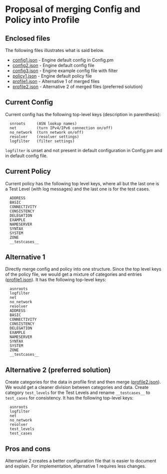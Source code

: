# Proposal of merging Config and Policy into Profile


## Enclosed files

The following files illustrates what is said below.
 
* [config1.json](config1.json) - Engine default config in Config.pm
* [config2.json](config2.json) - Engine default config file
* [config3.json](config3.json) - Engine example config file with filter
* [policy1.json](policy1.json) - Engine default policy file
* [profile1.json](profile1.json) - Alternative 1 of merged files
* [profile2.json](profile2.json) - Alternative 2 of merged files (preferred solution)
 

## Current Config
 
Current config has the following top-level keys (description in parenthesis):
 
      snroots     (ASN lookup names)
      net         (turn IPv4/IPv6 connection on/off)
      no_network  (turn network on/off)
      resolver    (resolver settings)
      logfilter   (filter settings)
 
`logfilter` is unset and not present in default configuration in Config.pm and in default config file.

## Current Policy

Current policy has the following top level keys, where all but the last one is a Test Level (with log messages) and the last one is for the test cases.
 
      ADDRESS
      BASIC
      CONNECTIVITY
      CONSISTENCY
      DELEGATION
      EXAMPLE
      NAMESERVER
      SYNTAX
      SYSTEM
      ZONE
      __testcases__
 
 
## Alternative 1
 
Directly merge config and policy into one structure. Since the top level keys of the policy file, we would get a mixture of categories and entries ([profile1.json](profile1.json)). It has the following top-level keys:
 
      asnroots
      logfilter
      net
      no_network
      resolver
      ADDRESS
      BASIC
      CONNECTIVITY
      CONSISTENCY
      DELEGATION
      EXAMPLE
      NAMESERVER
      SYNTAX
      SYSTEM
      ZONE
      __testcases__
 
 
## Alternative 2 (preferred solution)
 
Create categories for the data in profile first and then merge ([profile2.json](profile2.json)). We would get a cleaner division between categories and data. Create category `test_levels` for the Test Levels and rename `__testcases__` to `test_cases` for consistency. It has the following top-level keys:
 
      asnroots
      logfilter
      net
      no_network
      resolver
      test_levels
      test_cases
 
## Pros and cons

Alternative 2 creates a better configuration file that is easier to document and explain. For implementation, alternative 1 requires less changes.
 
